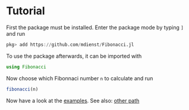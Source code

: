 # Tutorial

First the package must be installed. Enter the package mode by typing ```]``` and run
```julia
pkg> add https://github.com/mdienst/Fibonacci.jl
```

To use the package afterwards, it can be imported with
```julia 
using Fibonacci
```

Now choose which Fibonnaci number ```n``` to calculate and run 
```julia
fibonacci(n)
```

Now have a look at the [examples](http://localhost:8000/example.html).
See also: [other path](example.html)
